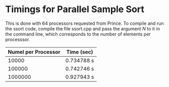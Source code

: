 # Timings for Parallel Sample Sort

This is done with 64 processors requested from Prince. To compile and run the
ssort code, compile the file ssort.cpp and pass the argument $N$ to it in the
command line, which corresponds to the number of elements per processsor.

| Numel per Processor | Time (sec)        |
|---------------------|-------------------|
| 10000               | 0.734788 s        |
| 100000              | 0.742746 s        |
| 1000000             | 0.927943 s        |
